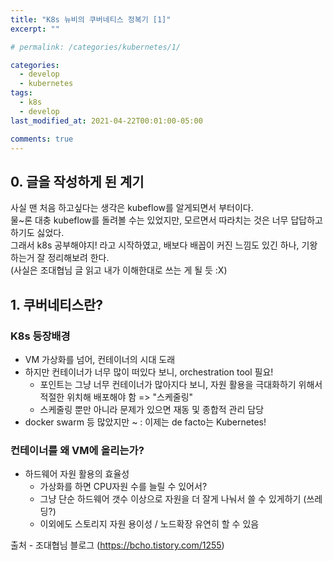 ```yaml
---
title: "K8s 뉴비의 쿠버네티스 정복기 [1]"
excerpt: ""

# permalink: /categories/kubernetes/1/

categories:
  - develop
  - kubernetes
tags:
  - k8s
  - develop
last_modified_at: 2021-04-22T00:01:00-05:00

comments: true
---
```


## 0. 글을 작성하게 된 계기

사실 맨 처음 하고싶다는 생각은 kubeflow를 알게되면서 부터이다.  
물~론 대충 kubeflow를 돌려볼 수는 있었지만, 모르면서 따라치는 것은 너무 답답하고 하기도 싫었다.  
그래서 k8s 공부해야지! 라고 시작하였고, 배보다 배꼽이 커진 느낌도 있긴 하나, 기왕 하는거 잘 정리해보려 한다.  
(사실은 조대협님 글 읽고 내가 이해한대로 쓰는 게 될 듯 :X)

## 1. 쿠버네티스란?

### K8s 등장배경

- VM 가상화를 넘어, 컨테이너의 시대 도래
- 하지만 컨테이너가 너무 많이 떠있다 보니, orchestration tool 필요!
  - 포인트는 그냥 너무 컨테이너가 많아지다 보니, 자원 활용을 극대화하기 위해서 적절한 위치해 배포해야 함 => "스케줄링"
  - 스케줄링 뿐만 아니라 문제가 있으면 재동 및 종합적 관리 담당
- docker swarm 등 많았지만 ~ : 이제는 de facto는 Kubernetes!

### 컨테이너를 왜 VM에 올리는가?

- 하드웨어 자원 활용의 효율성
  - 가상화를 하면 CPU자원 수를 늘릴 수 있어서?
  - 그냥 단순 하드웨어 갯수 이상으로 자원을 더 잘게 나눠서 쓸 수 있게하기 (쓰레딩?)
  - 이외에도 스토리지 자원 용이성 / 노드확장 유연히 할 수 있음

출처 - 조대협님 블로그 (https://bcho.tistory.com/1255)
